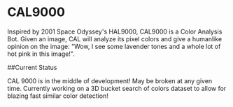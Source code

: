CAL9000
=========

Inspired by 2001 Space Odyssey's HAL9000, CAL9000 is a Color Analysis Bot. Given an image, CAL will analyze its pixel colors and give a humanlike opinion on the image: "Wow, I see some lavender tones and a whole lot of hot pink in this image!".

##Current Status

CAL 9000 is in the middle of development! May be broken at any given time. Currently working on a 3D bucket search of colors dataset to allow for blazing fast similar color detection!
